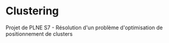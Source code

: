 # Clustering
Projet de PLNE S7 - Résolution d'un problème d'optimisation de positionnement de clusters
